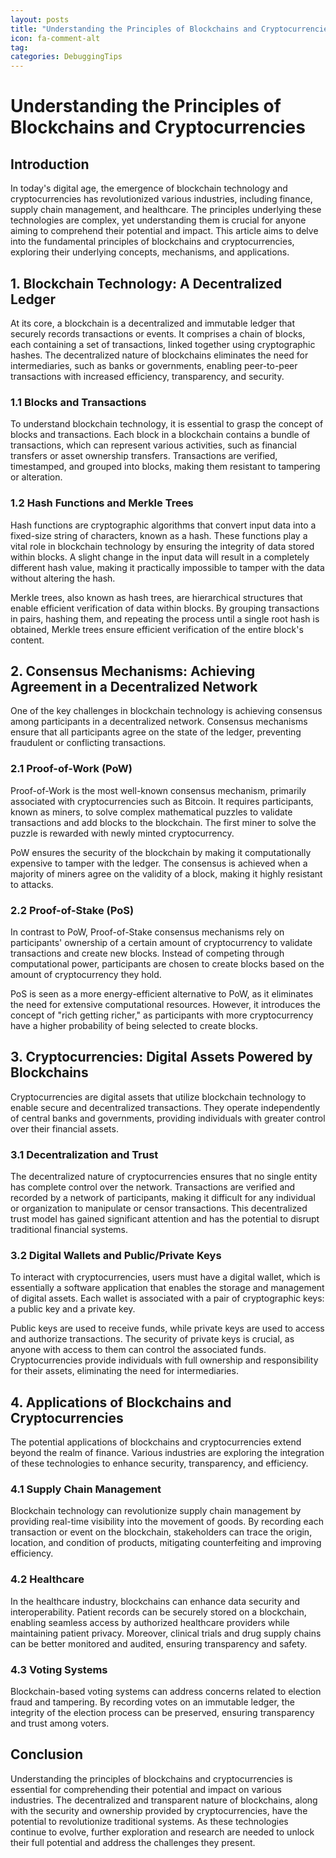 ```yaml
---
layout: posts
title: "Understanding the Principles of Blockchains and Cryptocurrencies"
icon: fa-comment-alt
tag:      
categories: DebuggingTips
---
```



# Understanding the Principles of Blockchains and Cryptocurrencies

## Introduction

In today's digital age, the emergence of blockchain technology and cryptocurrencies has revolutionized various industries, including finance, supply chain management, and healthcare. The principles underlying these technologies are complex, yet understanding them is crucial for anyone aiming to comprehend their potential and impact. This article aims to delve into the fundamental principles of blockchains and cryptocurrencies, exploring their underlying concepts, mechanisms, and applications.

## 1. Blockchain Technology: A Decentralized Ledger

At its core, a blockchain is a decentralized and immutable ledger that securely records transactions or events. It comprises a chain of blocks, each containing a set of transactions, linked together using cryptographic hashes. The decentralized nature of blockchains eliminates the need for intermediaries, such as banks or governments, enabling peer-to-peer transactions with increased efficiency, transparency, and security.

### 1.1 Blocks and Transactions

To understand blockchain technology, it is essential to grasp the concept of blocks and transactions. Each block in a blockchain contains a bundle of transactions, which can represent various activities, such as financial transfers or asset ownership transfers. Transactions are verified, timestamped, and grouped into blocks, making them resistant to tampering or alteration.

### 1.2 Hash Functions and Merkle Trees

Hash functions are cryptographic algorithms that convert input data into a fixed-size string of characters, known as a hash. These functions play a vital role in blockchain technology by ensuring the integrity of data stored within blocks. A slight change in the input data will result in a completely different hash value, making it practically impossible to tamper with the data without altering the hash.

Merkle trees, also known as hash trees, are hierarchical structures that enable efficient verification of data within blocks. By grouping transactions in pairs, hashing them, and repeating the process until a single root hash is obtained, Merkle trees ensure efficient verification of the entire block's content.

## 2. Consensus Mechanisms: Achieving Agreement in a Decentralized Network

One of the key challenges in blockchain technology is achieving consensus among participants in a decentralized network. Consensus mechanisms ensure that all participants agree on the state of the ledger, preventing fraudulent or conflicting transactions.

### 2.1 Proof-of-Work (PoW)

Proof-of-Work is the most well-known consensus mechanism, primarily associated with cryptocurrencies such as Bitcoin. It requires participants, known as miners, to solve complex mathematical puzzles to validate transactions and add blocks to the blockchain. The first miner to solve the puzzle is rewarded with newly minted cryptocurrency.

PoW ensures the security of the blockchain by making it computationally expensive to tamper with the ledger. The consensus is achieved when a majority of miners agree on the validity of a block, making it highly resistant to attacks.

### 2.2 Proof-of-Stake (PoS)

In contrast to PoW, Proof-of-Stake consensus mechanisms rely on participants' ownership of a certain amount of cryptocurrency to validate transactions and create new blocks. Instead of competing through computational power, participants are chosen to create blocks based on the amount of cryptocurrency they hold.

PoS is seen as a more energy-efficient alternative to PoW, as it eliminates the need for extensive computational resources. However, it introduces the concept of "rich getting richer," as participants with more cryptocurrency have a higher probability of being selected to create blocks.

## 3. Cryptocurrencies: Digital Assets Powered by Blockchains

Cryptocurrencies are digital assets that utilize blockchain technology to enable secure and decentralized transactions. They operate independently of central banks and governments, providing individuals with greater control over their financial assets.

### 3.1 Decentralization and Trust

The decentralized nature of cryptocurrencies ensures that no single entity has complete control over the network. Transactions are verified and recorded by a network of participants, making it difficult for any individual or organization to manipulate or censor transactions. This decentralized trust model has gained significant attention and has the potential to disrupt traditional financial systems.

### 3.2 Digital Wallets and Public/Private Keys

To interact with cryptocurrencies, users must have a digital wallet, which is essentially a software application that enables the storage and management of digital assets. Each wallet is associated with a pair of cryptographic keys: a public key and a private key.

Public keys are used to receive funds, while private keys are used to access and authorize transactions. The security of private keys is crucial, as anyone with access to them can control the associated funds. Cryptocurrencies provide individuals with full ownership and responsibility for their assets, eliminating the need for intermediaries.

## 4. Applications of Blockchains and Cryptocurrencies

The potential applications of blockchains and cryptocurrencies extend beyond the realm of finance. Various industries are exploring the integration of these technologies to enhance security, transparency, and efficiency.

### 4.1 Supply Chain Management

Blockchain technology can revolutionize supply chain management by providing real-time visibility into the movement of goods. By recording each transaction or event on the blockchain, stakeholders can trace the origin, location, and condition of products, mitigating counterfeiting and improving efficiency.

### 4.2 Healthcare

In the healthcare industry, blockchains can enhance data security and interoperability. Patient records can be securely stored on a blockchain, enabling seamless access by authorized healthcare providers while maintaining patient privacy. Moreover, clinical trials and drug supply chains can be better monitored and audited, ensuring transparency and safety.

### 4.3 Voting Systems

Blockchain-based voting systems can address concerns related to election fraud and tampering. By recording votes on an immutable ledger, the integrity of the election process can be preserved, ensuring transparency and trust among voters.

## Conclusion

Understanding the principles of blockchains and cryptocurrencies is essential for comprehending their potential and impact on various industries. The decentralized and transparent nature of blockchains, along with the security and ownership provided by cryptocurrencies, have the potential to revolutionize traditional systems. As these technologies continue to evolve, further exploration and research are needed to unlock their full potential and address the challenges they present.